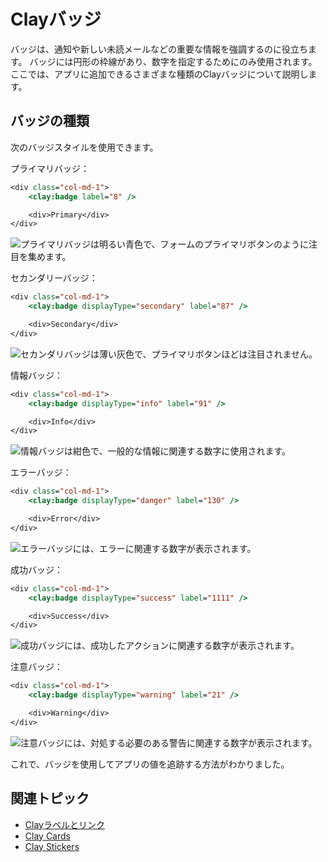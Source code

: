 # Clayバッジ

バッジは、通知や新しい未読メールなどの重要な情報を強調するのに役立ちます。 バッジには円形の枠線があり、数字を指定するためにのみ使用されます。 ここでは、アプリに追加できるさまざまな種類のClayバッジについて説明します。

## バッジの種類

次のバッジスタイルを使用できます。

プライマリバッジ：

```jsp
<div class="col-md-1">
    <clay:badge label="8" />

    <div>Primary</div>
</div>
```

![プライマリバッジは明るい青色で、フォームのプライマリボタンのように注目を集めます。](./clay-badges/images/01.png)

セカンダリーバッジ：

```jsp
<div class="col-md-1">
    <clay:badge displayType="secondary" label="87" />

    <div>Secondary</div>
</div>
```

![セカンダリバッジは薄い灰色で、プライマリボタンほどは注目されません。](./clay-badges/images/02.png)

情報バッジ：

```jsp
<div class="col-md-1">
    <clay:badge displayType="info" label="91" />

    <div>Info</div>
</div>
```

![情報バッジは紺色で、一般的な情報に関連する数字に使用されます。](./clay-badges/images/03.png)

エラーバッジ：

```jsp
<div class="col-md-1">
    <clay:badge displayType="danger" label="130" />

    <div>Error</div>
</div>
```

![エラーバッジには、エラーに関連する数字が表示されます。](./clay-badges/images/04.png)

成功バッジ：

```jsp
<div class="col-md-1">
    <clay:badge displayType="success" label="1111" />

    <div>Success</div>
</div>
```

![成功バッジには、成功したアクションに関連する数字が表示されます。](./clay-badges/images/05.png)

注意バッジ：

```jsp
<div class="col-md-1">
    <clay:badge displayType="warning" label="21" />

    <div>Warning</div>
</div>
```

![注意バッジには、対処する必要のある警告に関連する数字が表示されます。](./clay-badges/images/06.png)

これで、バッジを使用してアプリの値を追跡する方法がわかりました。

## 関連トピック

* [Clayラベルとリンク](./clay-links-and-labels.md)
* [Clay Cards](./clay-cards.md)
* [Clay Stickers](./clay-stickers.md)